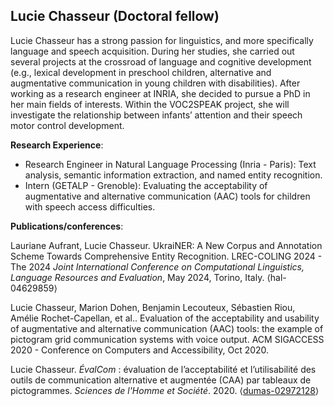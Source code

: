 ## Lucie Chasseur (Doctoral fellow)

Lucie Chasseur has a strong passion for linguistics, and more specifically language and speech acquisition. During her studies, she carried out several projects at the crossroad of language and cognitive development (e.g., lexical development in preschool children, alternative and augmentative communication in young children with disabilities).
After working as a research engineer at INRIA, she decided to pursue a PhD in her main fields of interests. Within the VOC2SPEAK project, she will investigate the relationship between infants’ attention and their speech motor control development.


**Research Experience**:

- Research Engineer in Natural Language Processing (Inria - Paris): Text analysis, semantic information extraction, and named entity recognition.
- Intern (GETALP - Grenoble): Evaluating the acceptability of augmentative and alternative communication (AAC) tools for children with speech access difficulties.

**Publications/conferences**:

Lauriane Aufrant, Lucie Chasseur. UkraiNER: A New Corpus and Annotation Scheme Towards Comprehensive Entity Recognition. LREC-COLING 2024 - The 2024 *Joint International Conference on Computational Linguistics, Language Resources and Evaluation*, May 2024, Torino, Italy. ⟨hal-04629859⟩

Lucie Chasseur, Marion Dohen, Benjamin Lecouteux, Sébastien Riou, Amélie Rochet-Capellan, et al.. Evaluation of the acceptability and usability of augmentative and alternative communication (AAC) tools: the example of pictogram grid communication systems with voice output. ACM SIGACCESS 2020 - Conference on Computers and Accessibility, Oct 2020.

Lucie Chasseur. _ÉvalCom_ : évaluation de l’acceptabilité et l’utilisabilité des outils de communication alternative et augmentée (CAA) par tableaux de pictogrammes. *Sciences de l'Homme et Société*. 2020. ⟨[dumas-02972128](https://dumas.ccsd.cnrs.fr/dumas-02972128v1)⟩
